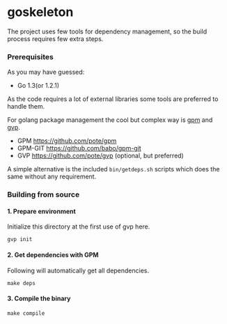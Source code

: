 goskeleton
==========

The project uses few tools for dependency management, so the build process requires few extra steps.

### Prerequisites

As you may have guessed:

* Go 1.3(or 1.2.1)

As the code requires a lot of external libraries some tools are preferred to handle them.

For golang package management the cool but complex way is [gpm](https://github.com/pote/gpm) and [gvp](https://github.com/pote/gvp).

* GPM https://github.com/pote/gpm
* GPM-GIT https://github.com/babo/gpm-git
* GVP https://github.com/pote/gvp (optional, but preferred)

A simple alternative is the included `bin/getdeps.sh` scripts which does the same without any requirement.

### Building from source


#### 1. Prepare environment
Initialize this directory at the first use of gvp here.

```
gvp init
```

#### 2. Get dependencies with GPM
Following will automatically get all dependencies.

```
make deps
```

#### 3. Compile the binary

```
make compile
```
